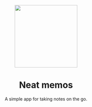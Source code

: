 <p align=center>
  <img src="https://github.com/MatijaNovosel/neat-memos/assets/36193643/70995944-5576-4603-b01b-64296ae9fdf8" width="200" height="200" />
</p>

<h1 align=center>Neat memos</h1>
<p align=center>A simple app for taking notes on the go.</p>
